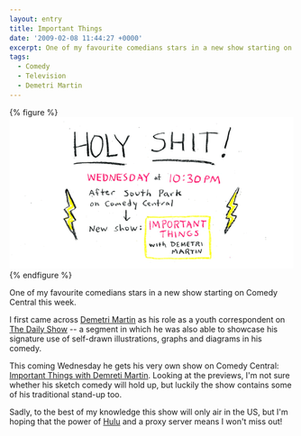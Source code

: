 ```yaml
---
layout: entry
title: Important Things
date: '2009-02-08 11:44:27 +0000'
excerpt: One of my favourite comedians stars in a new show starting on Comedy Central this week.
tags:
  - Comedy
  - Television
  - Demetri Martin
---
```

{% figure %}
![Promotion for Important Things](/assets/images/2009/02/important_things.jpg)
{% endfigure %}

One of my favourite comedians stars in a new show starting on Comedy Central this week.

I first came across [Demetri Martin][1] as his role as a youth correspondent on [The Daily Show][2] -- a segment in which he was also able to showcase his signature use of self-drawn illustrations, graphs and diagrams in his comedy.

This coming Wednesday he gets his very own show on Comedy Central: [Important Things with Demreti Martin][3]. Looking at the previews, I'm not sure whether his sketch comedy will hold up, but luckily the show contains some of his traditional stand-up too.

Sadly, to the best of my knowledge this show will only air in the US, but I'm hoping that the power of [Hulu][4] and a proxy server means I won't miss out!

[1]: http://en.wikipedia.org/wiki/Demetri_Martin
[2]: http://en.wikipedia.org/wiki/The_Daily_Show
[3]: http://www.comedycentral.com/shows/important_things/index.jhtml
[4]: http://hulu.com/
